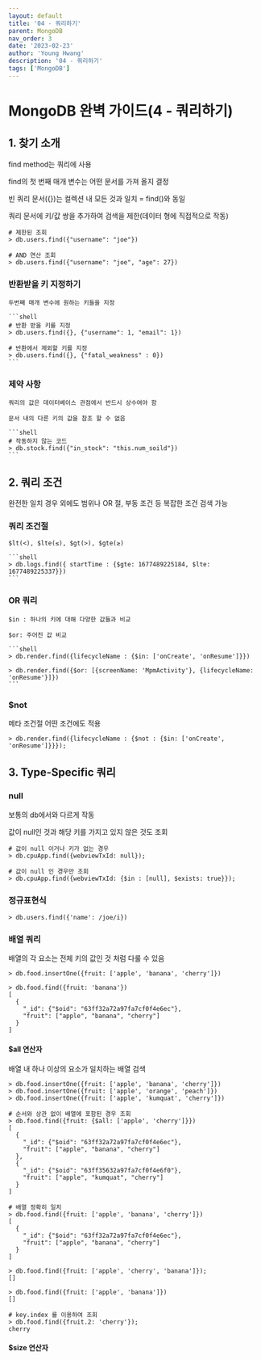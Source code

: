 ```yaml
---
layout: default
title: '04 - 쿼리하기'
parent: MongoDB
nav_order: 3
date: '2023-02-23'
author: 'Young Hwang'
description: '04 - 쿼리하기'
tags: ['MongoDB']
---
```


# MongoDB 완벽 가이드(4 - 쿼리하기)

## 1. 찾기 소개

find method는 쿼리에 사용

find의 첫 번째 매개 변수는 어떤 문서를 가져 올지 결정

빈 쿼리 문서({})는 컬렉션 내 모든 것과 일치 = find()와 동일

쿼리 문서에 키/값 쌍을 추가하여 검색을 제한(데이터 형에 직접적으로 작동)

```shell
# 제한된 조회
> db.users.find({"username": "joe"})

# AND 연산 조회
> db.users.find({"username": "joe", "age": 27})
```

### 반환받을 키 지정하기
    
    두번째 매개 변수에 원하는 키들을 지정
    
    ```shell
    # 반환 받을 키를 지정
    > db.users.find({}, {"username": 1, "email": 1})
    
    # 반환에서 제외할 키를 지정
    > db.users.find({}, {"fatal_weakness" : 0})
    ```
    
### 제약 사항
    
    쿼리의 값은 데이터베이스 관점에서 반드시 상수여야 함
    
    문서 내의 다른 키의 값을 참조 할 수 없음
    
    ```shell
    # 작동하지 않는 코드
    > db.stock.find({"in_stock": "this.num_soild"})
    ```
    

## 2. 쿼리 조건

완전한 일치 경우 외에도 범위나 OR 절, 부동 조건 등 복잡한 조건 검색 가능

### 쿼리 조건절
    
    $lt(<), $lte(≤), $gt(>), $gte(≥)
    
    ```shell
    > db.logs.find({ startTime : {$gte: 1677489225184, $lte: 1677489225337}})
    ```
    
### OR 쿼리
    
    $in : 하나의 키에 대해 다양한 값들과 비교
    
    $or: 주어진 값 비교
    
    ```shell
    > db.render.find({lifecycleName : {$in: ['onCreate', 'onResume']}})
    
    > db.render.find({$or: [{screenName: 'MpmActivity'}, {lifecycleName: 'onResume'}]})
    ```
    
### $not

  메타 조건절 어떤 조건에도 적용

  ```shell
  > db.render.find({lifecycleName : {$not : {$in: ['onCreate', 'onResume']}}});

  ```
  
## 3. Type-Specific 쿼리

### null

  보통의 db에서와 다르게 작동

  값이 null인 것과 해당 키를 가지고 있지 않은 것도 조회

  ```shell
  # 값이 null 이거나 키가 없는 경우
  > db.cpuApp.find({webviewTxId: null});
  
  # 값이 null 인 경우만 조회
  > db.cpuApp.find({webviewTxId: {$in : [null], $exists: true}});
  ```

### 정규표현식

```shell
> db.users.find({'name': /joe/i})
```
  
### 배열 쿼리

배열의 각 요소는 전체 키의 값인 것 처럼 다룰 수 있음

```shell
> db.food.insertOne({fruit: ['apple', 'banana', 'cherry']})

> db.food.find({fruit: 'banana'})
[
  {
    "_id": {"$oid": "63ff32a72a97fa7cf0f4e6ec"},
    "fruit": ["apple", "banana", "cherry"]
  }
]
```

#### $all 연산자

배열 내 하나 이상의 요소가 일치하는 배열 검색

```shell
> db.food.insertOne({fruit: ['apple', 'banana', 'cherry']})
> db.food.insertOne({fruit: ['apple', 'orange', 'peach']})
> db.food.insertOne({fruit: ['apple', 'kumquat', 'cherry']})

# 순서와 상관 없이 배열에 포함된 경우 조회
> db.food.find({fruit: {$all: ['apple', 'cherry']}})
[
  {
    "_id": {"$oid": "63ff32a72a97fa7cf0f4e6ec"},
    "fruit": ["apple", "banana", "cherry"]
  },
  {
    "_id": {"$oid": "63ff35632a97fa7cf0f4e6f0"},
    "fruit": ["apple", "kumquat", "cherry"]
  }
]

# 배열 정확히 일치
> db.food.find({fruit: ['apple', 'banana', 'cherry']})
[
  {
    "_id": {"$oid": "63ff32a72a97fa7cf0f4e6ec"},
    "fruit": ["apple", "banana", "cherry"]
  }
]

> db.food.find({fruit: ['apple', 'cherry', 'banana']});
[]

> db.food.find({fruit: ['apple', 'banana']})
[]

# key.index 를 이용하여 조회
> db.food.find({fruit.2: 'cherry'});
cherry

```

#### $size 연산자

